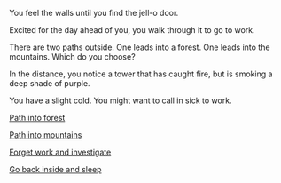 You feel the walls until you find the jell-o door.

Excited for the day ahead of you, you walk through it to go to work.

There are two paths outside. One leads into a forest. One leads into the mountains. Which do you choose?

In the distance, you notice a tower that has caught fire, but is smoking a deep shade of purple.

You have a slight cold.  You might want to call in sick to work.

[Path into forest](into-forest/forest.md)

[Path into mountains](into-mountains/mountains.md)

[Forget work and investigate](../explore-outside/journey-to-flaming-tower/journey-to-flaming-tower.md)

[Go back inside and sleep](../sleep/marshmallow.md)
